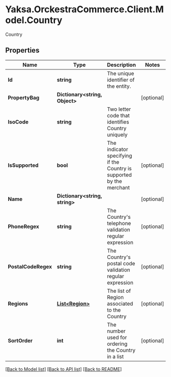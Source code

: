 # Yaksa.OrckestraCommerce.Client.Model.Country
Country

## Properties

Name | Type | Description | Notes
------------ | ------------- | ------------- | -------------
**Id** | **string** | The unique identifier of the entity. | 
**PropertyBag** | **Dictionary&lt;string, Object&gt;** |  | [optional] 
**IsoCode** | **string** | Two letter code that identifies Country uniquely | 
**IsSupported** | **bool** | The indicator specifying if the Country is supported by the merchant | [optional] 
**Name** | **Dictionary&lt;string, string&gt;** |  | [optional] 
**PhoneRegex** | **string** | The Country&#39;s telephone validation regular expression | [optional] 
**PostalCodeRegex** | **string** | The Country&#39;s postal code validation regular expression | [optional] 
**Regions** | [**List&lt;Region&gt;**](Region.md) | The list of Region associated to the Country | [optional] 
**SortOrder** | **int** | The number used for ordering the Country in a list | [optional] 

[[Back to Model list]](../README.md#documentation-for-models) [[Back to API list]](../README.md#documentation-for-api-endpoints) [[Back to README]](../README.md)

